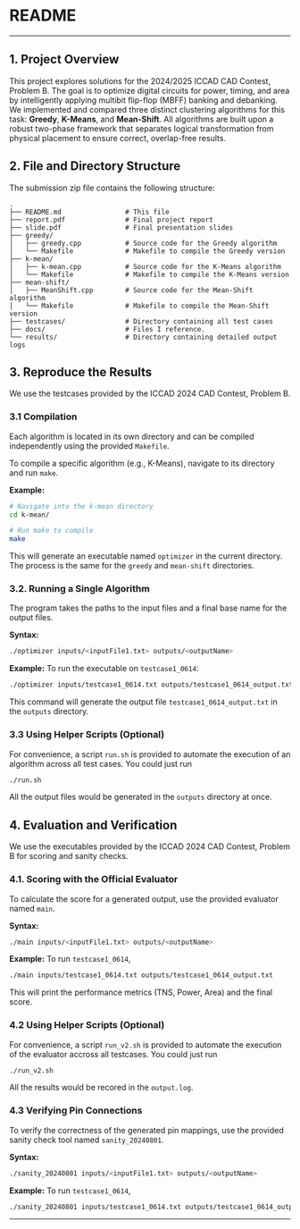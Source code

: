 # README

---

## 1. Project Overview

This project explores solutions for the 2024/2025 ICCAD CAD Contest, Problem B. The goal is to optimize digital circuits for power, timing, and area by intelligently applying multibit flip-flop (MBFF) banking and debanking. We implemented and compared three distinct clustering algorithms for this task: **Greedy**, **K-Means**, and **Mean-Shift**. All algorithms are built upon a robust two-phase framework that separates logical transformation from physical placement to ensure correct, overlap-free results.

## 2. File and Directory Structure

The submission zip file contains the following structure:

```
.
├── README.md                # This file
├── report.pdf               # Final project report
├── slide.pdf                # Final presentation slides
├── greedy/
│   ├── greedy.cpp           # Source code for the Greedy algorithm
│   └── Makefile             # Makefile to compile the Greedy version
├── k-mean/
│   ├── k-mean.cpp           # Source code for the K-Means algorithm
│   └── Makefile             # Makefile to compile the K-Means version
├── mean-shift/
│   ├── MeanShift.cpp        # Source code for the Mean-Shift algorithm
│   └── Makefile             # Makefile to compile the Mean-Shift version
├── testcases/               # Directory containing all test cases
├── docs/                    # Files I reference.
└── results/                 # Directory containing detailed output logs
```

## 3. Reproduce the Results

We use the testcases provided by the ICCAD 2024 CAD Contest, Problem B.

### 3.1 Compilation

Each algorithm is located in its own directory and can be compiled independently using the provided `Makefile`.

To compile a specific algorithm (e.g., K-Means), navigate to its directory and run `make`.

**Example:**
```bash
# Navigate into the k-mean directory
cd k-mean/

# Run make to compile
make
```
This will generate an executable named `optimizer` in the current directory. The process is the same for the `greedy` and `mean-shift` directories.

### 3.2. Running a Single Algorithm

The program takes the paths to the input files and a final base name for the output files.

**Syntax:**
```bash
./optimizer inputs/<inputFile1.txt> outputs/<outputName>
```

**Example:**
To run the executable on `testcase1_0614`:
```bash
./optimizer inputs/testcase1_0614.txt outputs/testcase1_0614_output.txt
```
This command will generate the output file `testcase1_0614_output.txt` in the `outputs` directory.


### 3.3 Using Helper Scripts (Optional)
For convenience, a script `run.sh` is provided to automate the execution of an algorithm across all test cases. You could just run
```bash
./run.sh
```
All the output files would be generated in the `outputs` directory at once.

## 4. Evaluation and Verification

We use the executables provided by the ICCAD 2024 CAD Contest, Problem B for scoring and sanity checks.

### 4.1. Scoring with the Official Evaluator
To calculate the score for a generated output, use the provided evaluator named `main`.

**Syntax:**
```bash
./main inputs/<inputFile1.txt> outputs/<outputName>
```

**Example:**
To run `testcase1_0614`,
```bash
./main inputs/testcase1_0614.txt outputs/testcase1_0614_output.txt
```
This will print the performance metrics (TNS, Power, Area) and the final score.

### 4.2 Using Helper Scripts (Optional)
For convenience, a script `run_v2.sh` is provided to automate the execution of the evaluator accross all testcases. You could just run
```bash
./run_v2.sh
```
All the results would be recored in the `output.log`.


### 4.3 Verifying Pin Connections
To verify the correctness of the generated pin mappings, use the provided sanity check tool named `sanity_20240801`.

**Syntax:**
```bash
./sanity_20240801 inputs/<inputFile1.txt> outputs/<outputName>
```

**Example:**
To run `testcase1_0614`,

```bash
./sanity_20240801 inputs/testcase1_0614.txt outputs/testcase1_0614_output.txt
```

---
